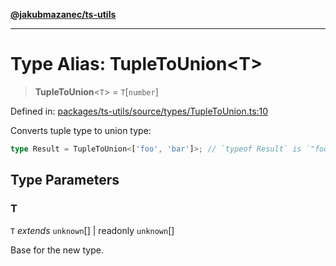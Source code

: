 [**@jakubmazanec/ts-utils**](../README.md)

---

# Type Alias: TupleToUnion\<T\>

> **TupleToUnion**\<`T`\> = `T`\[`number`\]

Defined in:
[packages/ts-utils/source/types/TupleToUnion.ts:10](https://github.com/jakubmazanec/tools/blob/a1a5edf56256b0aa4e209cc73bc7a07f5d7fc236/packages/ts-utils/source/types/TupleToUnion.ts#L10)

Converts tuple type to union type:

```TypeScript
type Result = TupleToUnion<['foo', 'bar']>; // `typeof Result` is `"foo" | "bar"`
```

## Type Parameters

### T

`T` _extends_ `unknown`[] \| readonly `unknown`[]

Base for the new type.
